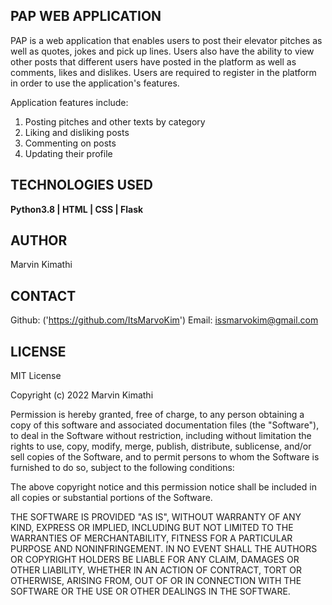 ## PAP WEB APPLICATION


PAP is a web application that enables users to post their elevator pitches as well as quotes, jokes
 and pick up lines. Users also have the ability to view other posts that different users have posted in the platform as well as comments, likes and dislikes. Users are required to register in the platform in order to use the application's features.

Application features include:
1. Posting pitches and other texts by category
2. Liking and disliking posts
3. Commenting on posts
4. Updating their profile

## TECHNOLOGIES USED

**Python3.8 | HTML | CSS | Flask**

## AUTHOR

Marvin Kimathi

## CONTACT

Github: ('https://github.com/ItsMarvoKim')
Email: issmarvokim@gmail.com

## LICENSE
MIT License

Copyright (c) 2022 Marvin Kimathi

Permission is hereby granted, free of charge, to any person obtaining a copy
of this software and associated documentation files (the "Software"), to deal
in the Software without restriction, including without limitation the rights
to use, copy, modify, merge, publish, distribute, sublicense, and/or sell
copies of the Software, and to permit persons to whom the Software is
furnished to do so, subject to the following conditions:

The above copyright notice and this permission notice shall be included in all
copies or substantial portions of the Software.

THE SOFTWARE IS PROVIDED "AS IS", WITHOUT WARRANTY OF ANY KIND, EXPRESS OR
IMPLIED, INCLUDING BUT NOT LIMITED TO THE WARRANTIES OF MERCHANTABILITY,
FITNESS FOR A PARTICULAR PURPOSE AND NONINFRINGEMENT. IN NO EVENT SHALL THE
AUTHORS OR COPYRIGHT HOLDERS BE LIABLE FOR ANY CLAIM, DAMAGES OR OTHER
LIABILITY, WHETHER IN AN ACTION OF CONTRACT, TORT OR OTHERWISE, ARISING FROM,
OUT OF OR IN CONNECTION WITH THE SOFTWARE OR THE USE OR OTHER DEALINGS IN THE
SOFTWARE.
